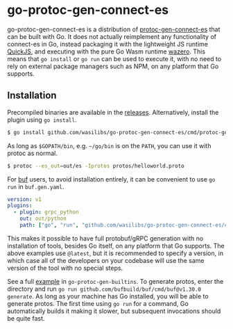 # go-protoc-gen-connect-es

go-protoc-gen-connect-es is a distribution of [protoc-gen-connect-es][1] that can be built with Go. 
It does not actually reimplement any functionality of connect-es in Go, instead packaging it with the
lightweight JS runtime [QuickJS][6], and executing with the pure Go Wasm runtime [wazero][2].
This means that `go install` or `go run` can be used to execute it, with no need to rely on external
package managers such as NPM, on any platform that Go supports.

## Installation

Precompiled binaries are available in the [releases](https://github.com/wasilibs/go-protoc-gen-connect-es/releases).
Alternatively, install the plugin using `go install`.

```bash
$ go install github.com/wasilibs/go-protoc-gen-connect-es/cmd/protoc-gen-connect-es@latest
```

As long as `$GOPATH/bin`, e.g. `~/go/bin` is on the `PATH`, you can use it with protoc as normal.

```bash
$ protoc --es_out=out/es -Iprotos protos/helloworld.proto
```

For [buf][3] users, to avoid installation entirely, it can be convenient to use `go run` in `buf.gen.yaml`.

```yaml
version: v1
plugins:
  - plugin: grpc_python
    out: out/python
    path: ["go", "run", "github.com/wasilibs/go-protoc-gen-connect-es/cmd/protoc-gen-connect-es@latest"]
```

This makes it possible to have full protobuf/gRPC generation with no installation of tools,
besides Go itself, on any platform that Go supports. The above examples use `@latest`, but it is
recommended to specify a version, in which case all of the developers on your codebase will use the
same version of the tool with no special steps.

See a full [example][5] in `go-protoc-gen-builtins`. To generate protos, enter the directory and run
`go run github.com/bufbuild/buf/cmd/buf@v1.30.0 generate`. As long as your machine has Go installed,
you will be able to generate protos. The first time using `go run` for a command, Go automatically builds
it making it slower, but subsequent invocations should be quite fast.

[1]: https://github.com/connectrpc/connect-es
[2]: https://wazero.io/
[3]: https://buf.build/
[4]: https://github.com/wasilibs/go-protoc-gen-builtins
[5]: https://github.com/wasilibs/go-protoc-gen-builtins/tree/main/example
[6]: https://bellard.org/quickjs/
